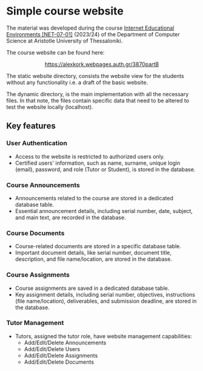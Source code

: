 # Simple course website

The material was developed during the course [Internet Educational Environments
[NET-07-01]](https://elearning.auth.gr/course/view.php?id=8120) (2023/24) of the
Department of Computer Science at Aristotle University of Thessaloniki.<br/> 

The course website can be found here: 

<p align="center">
<a href="https://alexkork.webpages.auth.gr/3870partB"> https://alexkork.webpages.auth.gr/3870partB </a>
</p>

The static website directory, consists the website view for the students without
any functionality i.e. a draft of the basic website.

The dynamic directory, is the main implementation with all the necessary files.
In that note, the files contain specific data that need to be altered to test
the website locally (localhost).

## Key features

### User Authentication
- Access to the website is restricted to authorized users only.
- Certified users' information, such as name, surname, unique login (email), 
password, and role (Tutor or Student), is stored in the database.

### Course Announcements
- Announcements related to the course are stored in a dedicated database table.
- Essential announcement details, including serial number, date, subject, and 
main text, are recorded in the database.

### Course Documents
- Course-related documents are stored in a specific database table.
- Important document details, like serial number, document title, description, 
and file name/location, are stored in the database.

### Course Assignments
- Course assignments are saved in a dedicated database table.
- Key assignment details, including serial number, objectives, instructions 
(file name/location), deliverables, and submission deadline, are stored in the 
database.

### Tutor Management
- Tutors, assigned the tutor role, have website management capabilities:
    - Add/Edit/Delete Announcements
    - Add/Edit/Delete Users
    - Add/Edit/Delete Assignments
    - Add/Edit/Delete Documents
